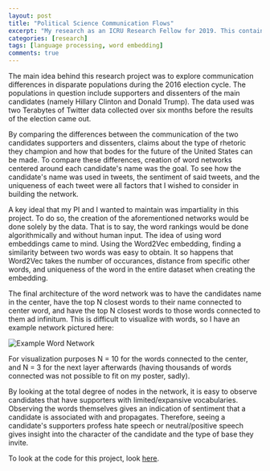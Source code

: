 ```yaml
---
layout: post
title: "Political Science Communication Flows"
excerpt: "My research as an ICRU Research Fellow for 2019. This contains a sample network that demonstrates communication flow found in the 2016 election cycle which says a great deal about the candidates that were involved."
categories: [research]
tags: [language processing, word embedding]
comments: true
---
```


<!--more-->

The main idea behind this research project was to explore communication differences in disparate populations during the 2016 election cycle. The populations in question include supporters and dissenters of the main candidates (namely Hillary Clinton and Donald Trump). The data used was two Terabytes of Twitter data collected over six months before the results of the election came out. 

By comparing the differences between the communication of the two candidates supporters and dissenters, claims about the type of rhetoric they champion and how that bodes for the future of the United States can be made. To compare these differences, creation of word networks centered around each candidate's name was the goal. To see how the candidate's name was used in tweets, the sentiment of said tweets, and the uniqueness of each tweet were all factors that I wished to consider in building the network.  

A key ideal that my PI and I wanted to maintain was impartiality in this project. To do so, the creation of the aforementioned networks would be done solely by the data. That is to say, the word rankings would be done algorithmically and without human input. The idea of using word embeddings came to mind. Using the Word2Vec embedding, finding a similarity between two words was easy to obtain. It so happens that Word2Vec takes the number of occurances, distance from specific other words, and uniqueness of the word in the entire dataset when creating the embedding.

The final architecture of the word network was to have the candidates name in the center, have the top N closest words to their name connected to center word, and have the top N closest words to those words connected to them ad infinitum. This is difficult to visualize with words, so I have an example network pictured here:  

<div class="post-image-feature">
    <img class="feature-image" src="{{ site.url }}/img/ExampleNetwork.png" alt="Example Word Network">
</div><!-- /.image-wrap -->

For visualization purposes N = 10 for the words connected to the center, and N = 3 for the next layer afterwards (having thousands of words connected was not possible to fit on my poster, sadly).

By looking at the total degree of nodes in the network, it is easy to observe candidates that have supporters with limited/expansive vocabularies. Observing the words themselves gives an indication of sentiment that a candidate is associated with and propagates. Therefore, seeing a candidate's supporters profess hate speech or neutral/positive speech gives insight into the character of the candidate and the type of base they invite. 

To look at the code for this project, look [here](https://github.com/zainakh/ICRU_2019).
